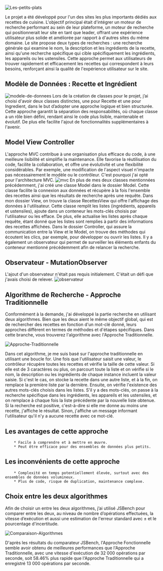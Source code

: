 ![Les-petits-plats](https://github.com/LEBDIOUA/LesPetitsPlats/assets/141866412/08d87323-01e5-4843-90d2-8323525faa00)

Le projet a été développé pour l'un des sites les plus importants dédiés aux recettes de cuisine. L'objectif principal était d'intégrer un moteur de recherche performant au sein de leur plateforme, un moteur de recherche qui positionnerait leur site en tant que leader, offrant une expérience utilisateur plus solide et améliorée par rapport à d'autres sites du même domaine.
Le site propose deux types de recherches : une recherche générale qui examine le nom, la description et les ingrédients de la recette, ainsi qu'une recherche spécifique qui cible spécifiquement les ingrédients, les appareils ou les ustensiles. Cette approche permet aux utilisateurs de trouver rapidement et efficacement les recettes qui correspondent à leurs besoins, renforçant ainsi la qualité de l'expérience utilisateur sur le site.

## Modèle de Données : Recette et Ingrédient

![modele-de-donnees](https://github.com/LEBDIOUA/LesPetitsPlats/assets/141866412/3b258974-1734-49ca-aa68-8f7cefeb43ab)
Lors de la création de classes pour le projet, j’ai choisi d'avoir deux classes distinctes, une pour Recette et une pour Ingredient, dans le but d’adopter une approche logique et bien structurée. Cette approche garantit la séparation des responsabilités, où chaque classe a un rôle bien défini, rendant ainsi le code plus lisible, maintenable et évolutif. De plus elle facilite l'ajout de fonctionnalités supplémentaires à l'avenir.

## Model View Controller

L'approche MVC contribue à une organisation plus efficace du code, à une meilleure lisibilité et simplifie la maintenance. Elle favorise la réutilisation du code, facilite la collaboration, et offre une évolutivité et une flexibilité considérables. Par exemple, une modification de l'aspect visuel n'impacte pas nécessairement le modèle ou le contrôleur. C'est pourquoi j'ai opté pour l'architecture MVC.
![mvc](https://github.com/LEBDIOUA/LesPetitsPlats/assets/141866412/741b29ba-1fae-48bb-a84f-e145794191ab)
En plus de mes deux classes mentionnées précédemment, j'ai créé une classe Model dans le dossier Model. Cette classe facilite la connexion aux données et récupère à la fois l'ensemble des recettes ainsi que les résultats de recherche après une requête.
Dans mon dossier View, on trouve la classe RecettesView qui offre l'affichage des données à l'utilisateur. Cette classe remplit les listes (ingrédients, appareils et ustensiles), ajoute dans un conteneur les mots-clés choisis par l'utilisateur ou les efface. De plus, elle actualise les listes après chaque requête, étant donné que les listes sont remplies à partir des informations des recettes affichées.
Dans le dossier Controller, qui assure la communication entre la View et le Model, on trouve des méthodes qui écoutent les clics, par exemple, pour développer ou ouvrir les listes. Il y a également un observateur qui permet de surveiller les éléments enfants du conteneur mentionné précédemment afin de relancer la recherche.

## Observateur - MutationObserver

L'ajout d'un observateur n'était pas requis initialement. C'était un défi que j'avais choisi de relever.
![observateur](https://github.com/LEBDIOUA/LesPetitsPlats/assets/141866412/73096570-0d5a-415a-9f4c-914bc5227b6a)

## Algorithme de Recherche - Approche Traditionnelle

Conformément à la demande, j'ai développé la partie recherche en utilisant deux algorithmes. Bien que les deux aient le même objectif global, qui est de rechercher des recettes en fonction d'un mot-clé donné, leurs approches diffèrent en termes de méthodes et d'étapes spécifiques.
Dans cette branche, vous trouverez l'algorithme avec l'Approche Traditionnelle.

![Approche-Traditionnelle](https://github.com/LEBDIOUA/LesPetitsPlats/assets/141866412/7a93f219-a75a-4f37-a8b9-d6a03d73ef5b)

Dans cet algorithme, je me suis basé sur l'approche traditionnelle en utilisant une boucle for. Une fois que l'utilisateur saisit une valeur, le contrôleur récupère toutes les recettes et vérifie la taille de cette valeur. Si elle est de 3 caractères ou plus, on parcourt toute la liste et on vérifie si le nom, la description ou les ingrédients de chaque instance incluent la valeur saisie. Si c'est le cas, on stocke la recette dans une autre liste, et à la fin, on remplace la première liste par la dernière. Ensuite, on vérifie l'existence des autres mots-clés choisis dans les listes. S'il y a des mots-clés, on passe à la recherche spécifique dans les ingrédients, les appareils et les ustensiles, et on remplace à chaque fois la liste précédente par la nouvelle liste obtenue.
Si la recherche est positive, c'est-à-dire si elle me donne au moins une recette, j'affiche le résultat. Sinon, j'affiche un message informant l'utilisateur qu'il n'y a aucune recette avec ce mot-clé.

## Les avantages de cette approche
        * Facile à comprendre et à mettre en œuvre.
        * Peut être efficace pour des ensembles de données plus petits.

## Les inconvénients de cette approche
        * Complexité en temps potentiellement élevée, surtout avec des ensembles de données volumineux.
        * Plus de code, risque de duplication, maintenance complexe.

## Choix entre les deux algorithmes
Afin de choisir un entre les deux algorithmes, j’ai utilisé JSBench pour comparer entre les deux, au niveau de nombre d’opérations effectuées, la vitesse d’exécution et aussi une estimation de l'erreur standard avec ± et le pourcentage d'incertitude.

![Comparaison-Algorithmes](https://github.com/LEBDIOUA/LesPetitsPlats/assets/141866412/6ac0faac-0265-4b6e-8fd5-1730a9180050)

D'après les résultats du comparateur JSBench, l'Approche Fonctionnelle semble avoir obtenu de meilleures performances que l'Approche Traditionnelle, avec une vitesse d'exécution de 32 000 opérations par seconde, soit 58.46% plus rapide que l'Approche Traditionnelle qui a enregistré 13 000 opérations par seconde.

